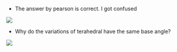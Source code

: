 
- The answer by pearson is correct. I got confused

![](image.png)

- Why do the variations of terahedral have the same base angle?

![](image-1.png)